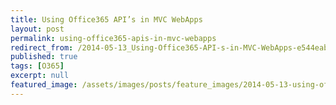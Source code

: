 ```yaml
---
title: Using Office365 API’s in MVC WebApps
layout: post
permalink: using-office365-apis-in-mvc-webapps
redirect_from: /2014-05-13_Using-Office365-API-s-in-MVC-WebApps-e544eab2b184
published: true
tags: [O365]
excerpt: null
featured_image: /assets/images/posts/feature_images/2014-05-13-using-office365-apis-in-mvc-webapps.jpg
---
```

